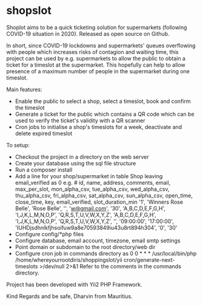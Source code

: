 # shopslot
Shoplot aims to be a quick ticketing solution for supermarkets (following COVID-19 situation in 2020).
Released as open source on Github.

In short, since COVID-19 lockdowns and supermarkets' queues overflowing with people which increases risks of contagion and waiting time, this project can be used by e.g. supermarkets to allow the public to obtain a ticket for a timeslot at the supermarket. This hopefully can help to allow presence of a maximum number of people in the supermarket during one timeslot.

Main features:
- Enable the public to select a shop, select a timeslot, book and confirm the timeslot
- Generate a ticket for the public which contains a QR code which can be used to verify the ticket's validity with a QR scanner
- Cron jobs to initialise a shop's timeslots for a week, deactivate and delete expired timeslot

To setup:
- Checkout the project in a directory on the web server
- Create your database using the sql file structure
- Run a composer install
- Add a line for your shop/supermarket in table Shop leaving email_verified as 0
e.g. # id, name, address, comments, email, max_per_slot, mon_alpha_csv, tue_alpha_csv, wed_alpha_csv, thu_alpha_csv, fri_alpha_csv, sat_alpha_csv, sun_alpha_csv, open_time, close_time, key, email_verified, slot_duration_min
'1', 'Winners Rose Belle', 'Rose Belle', '', 'w@gmail.com', '30', 'A,B,C,D,E,F,G,H', 'I,J,K,L,M,N,O,P', 'Q,R,S,T,U,V,W,X,Y,Z', 'A,B,C,D,E,F,G,H', 'I,J,K,L,M,N,O,P', 'Q,R,S,T,U,V,W,X,Y,Z', '', '09:00:00', '17:00:00', 'IUHDjsdhnlkfjhsoifuw9a8e70593849iu43u8rt894h304', '0', '30'
- Configure config/*php files
- Configure database, email account, timezone, email smtp settings
- Point domain or subdomain to the root directory/web dir
- Configure cron job in commands directory as 
0 0 * * * /usr/local/bin/php /home/whereyourrootdiris/shoppingslot/yii cron/generate-next-timeslots >/dev/null 2>&1
Refer to the comments in the commands directory.

Project has been developed with Yii2 PHP Framework.

Kind Regards and be safe,
Dharvin from Mauritius.
